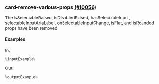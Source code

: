 ### card-remove-various-props [(#10056)](https://github.com/patternfly/patternfly-react/pull/10056)

The isSelectableRaised, isDisabledRaised, hasSelectableInput, selectableInputAriaLabel, onSelectableInputChange, isFlat, and isRounded props have been removed

#### Examples

In:

```jsx
%inputExample%
```

Out:

```jsx
%outputExample%
```

